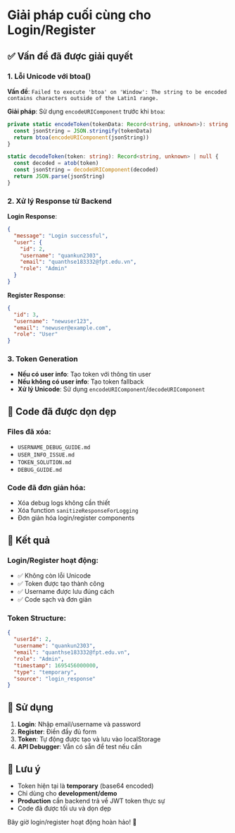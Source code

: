 # Giải pháp cuối cùng cho Login/Register

## ✅ Vấn đề đã được giải quyết

### 1. Lỗi Unicode với btoa()

**Vấn đề**: `Failed to execute 'btoa' on 'Window': The string to be encoded contains characters outside of the Latin1 range.`

**Giải pháp**: Sử dụng `encodeURIComponent` trước khi `btoa`:

```typescript
private static encodeToken(tokenData: Record<string, unknown>): string {
  const jsonString = JSON.stringify(tokenData)
  return btoa(encodeURIComponent(jsonString))
}

static decodeToken(token: string): Record<string, unknown> | null {
  const decoded = atob(token)
  const jsonString = decodeURIComponent(decoded)
  return JSON.parse(jsonString)
}
```

### 2. Xử lý Response từ Backend

**Login Response**:

```json
{
  "message": "Login successful",
  "user": {
    "id": 2,
    "username": "quankun2303",
    "email": "quanthse183332@fpt.edu.vn",
    "role": "Admin"
  }
}
```

**Register Response**:

```json
{
  "id": 3,
  "username": "newuser123",
  "email": "newuser@example.com",
  "role": "User"
}
```

### 3. Token Generation

- **Nếu có user info**: Tạo token với thông tin user
- **Nếu không có user info**: Tạo token fallback
- **Xử lý Unicode**: Sử dụng `encodeURIComponent`/`decodeURIComponent`

## 🧹 Code đã được dọn dẹp

### Files đã xóa:

- `USERNAME_DEBUG_GUIDE.md`
- `USER_INFO_ISSUE.md`
- `TOKEN_SOLUTION.md`
- `DEBUG_GUIDE.md`

### Code đã đơn giản hóa:

- Xóa debug logs không cần thiết
- Xóa function `sanitizeResponseForLogging`
- Đơn giản hóa login/register components

## 🎯 Kết quả

### Login/Register hoạt động:

- ✅ Không còn lỗi Unicode
- ✅ Token được tạo thành công
- ✅ Username được lưu đúng cách
- ✅ Code sạch và đơn giản

### Token Structure:

```json
{
  "userId": 2,
  "username": "quankun2303",
  "email": "quanthse183332@fpt.edu.vn",
  "role": "Admin",
  "timestamp": 1695456000000,
  "type": "temporary",
  "source": "login_response"
}
```

## 🚀 Sử dụng

1. **Login**: Nhập email/username và password
2. **Register**: Điền đầy đủ form
3. **Token**: Tự động được tạo và lưu vào localStorage
4. **API Debugger**: Vẫn có sẵn để test nếu cần

## 📝 Lưu ý

- Token hiện tại là **temporary** (base64 encoded)
- Chỉ dùng cho **development/demo**
- **Production** cần backend trả về JWT token thực sự
- Code đã được tối ưu và dọn dẹp

Bây giờ login/register hoạt động hoàn hảo! 🎉
